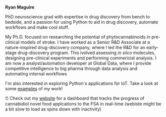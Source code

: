 
<b>Ryan Maguire</b>

PhD neuroscience grad with expertise in drug discovery from bench to bedside, and a passion for using Python to aid in drug discovery, automate workflows and make cool stuff.

My Ph.D. focused on researching the potential of phytocannabinoids in pre-clinical models of stroke. I have worked as a Senior R&D Associate at a nature-inspired drug-discovery company, where I led the R&D for an early-stage drug-discovery program. This ivolved assessing <i>in silco</i> molecules, designing pre-clinical experiments and performing commericial analysis. I am now a analyst/automation developer at Global Data, where I provide competitive intelligence to big pharma through data analysis and automating internal workflows 

I'm also interested in exploring Python's applications for IoT. Take a look at some [examples](https://github.com/Magzlar/Examples) of my work!

:alarm_clock: Check out my [website](https://cbd-novel-food-tracker.onrender.com/) for a dashboard that tracks the progress of cannabidiol novel food applcations to the FSA in real-time (webiste might be a bit slow to load as spins down with inactivity)







